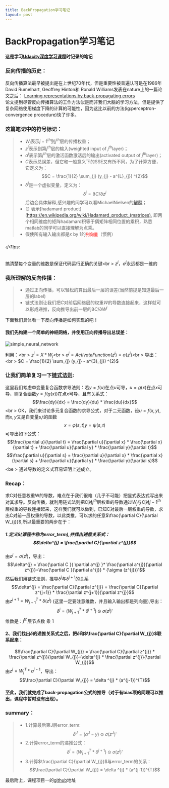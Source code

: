 ```yaml
---
title: BackPropagation学习笔记
layout: post
---
```

# BackPropagation学习笔记
#### 这是学习[Udacity深度学习课程](https://cn.udacity.com/course/deep-learning-nanodegree-foundation--nd101/)时记录的笔记

### 反向传播的历史：

反向传播算法最早被提出是在上世纪70年代，但是重要性被普遍认可是在1986年David Rumelhart, Geoffrey Hinton和 Ronald Williams发表在nature上的一篇论文之后： [Learning representations by back-propagating errors](https://www.nature.com/nature/journal/v323/n6088/pdf/323533a0.pdf)<br />
论文提到尽管反向传播算法的工作方法似是而非我们大脑的学习方法，但是提供了复杂网络使用梯度下降的计算的可能性，因为这比以前的方法(ig:perceptron-convergence procedure)快了许多。

### 这篇笔记中的符号标记：
>* $W_{j}$表示$j-1^{th}$到$j^{th}$层的传播权重；
>* $z^{j}$表示到第$j^{th}$层的输入(weighted input of $j^{th}$layer)；
>* $a^{j}$表示第$j^{th}$层的激活函数激活后的输出(activated output of $j^{th}$layer)；
>* $C$表示总误差，但它和一般意义下的SSE又有所不同，为了计算方便，它定义为：$$C = \frac{1}{2} \sum_{j} (y_{j} - a^{L}_{j}) ^{2}$$
>* $\delta^{j}$是一个虚拟变量，定义为：$$\delta^{j} = \partial C / \partial z^{j}$$后边会具体解释,感兴趣的同学可以看MichaelNielsen的[解释](http://neuralnetworksanddeeplearning.com/chap2.html)；
>* $\odot$ 表示[hadamard product](https://en.wikipedia.org/wiki/Hadamard_product_(matrices), 即两个相同维度的矩阵hadamard积等于俩矩阵相同位置的乘积，熟悉matlab的同学可以直接理解为点乘。
>* 假使所有输入输出都是$x$ by 1的<font face="黑体" size= 2 color=red>列向量</font>（惯例）

###### 小Tips:
搞清楚每个变量的维数是保证代码运行正确的关键<br \>
$z^{j}$，$a^{j}$永远都是一维的

### 我所理解的反向传播：
>* 通过正向传播，可以轻松的算出最后一层的误差(当然前提是知道最后一层的label)
>* 链式法则让我们把$C$对前后网络层的权重$W$的导数连接起来，这样就可以形成递推，反向推导出前一层的$\partial C / \partial W^{j}$


下面我们具体看一下反向传播是如何实现的吧！

#### 我们先构建一个简单的神经网络，并使用正向传播导出总误差：

![simple_neural_network](http://wx1.sinaimg.cn/mw690/0066a0DZly1fgewdmo5kvj30fp06pq3c.jpg)

利用：<br \>
    $z^{j}=X * W_{j}$<br \>
    $a^{j}=ActivateFunction(z^{j})=\sigma (z^{j})$<br \>
导出：<br \>
    $C = \frac{1}{2} \sum_{j} (y_{j} - a^{3}_{j}) ^{2}$

### 让我们简单复习一下[链式法则](https://www.baidu.com/link?url=6PIBLB3vJso34EIAu4WR3-kbnJhHSLOOUW1kwxsj59yT7Qkw73uJdASvObQj2XkxWXrl7O7EKuA2-_frbABj1a&wd=&eqid=fe630e650002776a00000003593aaaf3):
这里我们考虑单变量复合函数求导法则：若$y=f(u)$在点$u$可导，$u=g(x)$在点$x$可导，则复合函数$y=f(g(x))$在点$x$可导，且有关系式：$$\frac{dy}{dx} = \frac{dy}{du} * \frac{du}{dx}$$<br \>
OK，我们来讨论多元复合函数的求导公式，对于二元函数，设$u = f(x, y)$,而$x,y$又是自变量s,t的函数$$x=\varphi(s, t) y =  \psi (s,t) $$可导出如下公式：$$\frac{\partial u}{\partial t} = \frac{\partial u}{\partial x} * \frac{\partial x}{\partial t} +  \frac{\partial u}{\partial y} * \frac{\partial y}{\partial t}$$
$$\frac{\partial u}{\partial s} = \frac{\partial u}{\partial x} * \frac{\partial x}{\partial s} +  \frac{\partial u}{\partial y} * \frac{\partial y}{\partial s}$$<be \>
通过导数的定义式容易证明上述成立。

### Recap：
求C对任意权重W的导数，难点在于我们很难（几乎不可能）把显式表达式写出来对其求导。反向传播，就利用链式法则把C对$j^{th}$层权重的导数通过$W_{j}$与C对$j-1^{th}$层权重的导数连接起来，这样我们就可以做到，已知C对最后一层权重的导数，求出C对前一层权重的导数，以此类推，可以求的任意$\frac{\partial C}{\partial W_{j}}$,所以最重要的两步在于：

##### 1.定义$\delta$(课程中称为error_term),并找出递推关系式：$$\delta^{j} = \frac{\partial C}{\partial z^{j}}$$
由$a^{j} = \sigma (z^{j})$，导出：$$\delta^{j} = \frac{\partial C }{ \partial a^{j} }* \frac{\partial a^{j}}{\partial z^{j}}=\frac{\partial C }{\partial a^{j}} * {\sigma (z^{j})}'$$
然后我们用链式法则，推导$\delta^{j}$与$\delta^{j+1}$的关系
$$\delta^{j} = \frac{\partial C}{\partial z^{j}} = \frac{\partial C}{\partial z^{j+1}} * \frac{\partial z^{j+1}}{\partial z^{j}}$$
由$z^{j+1}={W_{j+1}}^{T}*\delta (z^{j})$ (这里一定要注意维数，并且输入输出都是列向量),导出：
$$\delta^{j} = ({W_{j+1}}^{T} * \delta^{j+1})\odot {\sigma(z^{j})}'$$
维数是：$j^{th}$层节点数 乘 1

#### 2、我们找出$\delta$的递推关系式之后，把$\delta$和$\frac{\partial C}{\partial W_{j}}$联系起来：
$$\frac{\partial C}{\partial W_{j}} = \frac{\partial C}{\partial z^{j}} * \frac{\partial z^{j}}{\partial W_{j}}=\delta^{j} * \frac{\partial z^{j}}{\partial W_{j}}$$
由$z^{j}={W_{j}}^{T} * a^{j-1}$，导出：
$$\frac{\partial C}{\partial W_{j}} = \delta ^{j} * (a^{j-1})^{T}$$

#### 至此，我们就完成了back-propagation公式的推导（对于有bias项的同理可以推出，课程中暂时没有出现）。

### summary：
>* 1.计算最后第J层error_term:$$\delta^{J} = (a^{J}-y)\odot {\sigma(z^{J})}'$$
>* 2.计算error_term的递推公式：$$\delta^{j} = ({W_{j+1}}^{T} * \delta^{j+1})\odot {\sigma(z^{j})}'$$
>* 3.计算$\frac{\partial C}{\partial W_{j}}$与error_term的关系：$$\frac{\partial C}{\partial W_{j}} = \delta ^{j} * (a^{j-1})^{T}$$

最后附上，课程项目一的[github](https://github.com/laycoding/Udacity_Projects/blob/master/Your_first_neural_network.ipynb)地址


```python

```
